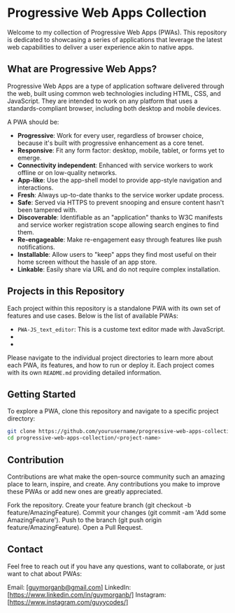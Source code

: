 # Progressive Web Apps Collection

Welcome to my collection of Progressive Web Apps (PWAs). This repository is dedicated to showcasing a series of applications that leverage the latest web capabilities to deliver a user experience akin to native apps.

## What are Progressive Web Apps?

Progressive Web Apps are a type of application software delivered through the web, built using common web technologies including HTML, CSS, and JavaScript. They are intended to work on any platform that uses a standards-compliant browser, including both desktop and mobile devices.

A PWA should be:

- **Progressive**: Work for every user, regardless of browser choice, because it's built with progressive enhancement as a core tenet.
- **Responsive**: Fit any form factor: desktop, mobile, tablet, or forms yet to emerge.
- **Connectivity independent**: Enhanced with service workers to work offline or on low-quality networks.
- **App-like**: Use the app-shell model to provide app-style navigation and interactions.
- **Fresh**: Always up-to-date thanks to the service worker update process.
- **Safe**: Served via HTTPS to prevent snooping and ensure content hasn't been tampered with.
- **Discoverable**: Identifiable as an "application" thanks to W3C manifests and service worker registration scope allowing search engines to find them.
- **Re-engageable**: Make re-engagement easy through features like push notifications.
- **Installable**: Allow users to "keep" apps they find most useful on their home screen without the hassle of an app store.
- **Linkable**: Easily share via URL and do not require complex installation.

## Projects in this Repository

Each project within this repository is a standalone PWA with its own set of features and use cases. Below is the list of available PWAs:

- `PWA-JS_text_editor`: This is a custome text editor made with JavaScript.
- 
- 

Please navigate to the individual project directories to learn more about each PWA, its features, and how to run or deploy it. Each project comes with its own `README.md` providing detailed information.

## Getting Started

To explore a PWA, clone this repository and navigate to a specific project directory:

```bash
git clone https://github.com/yourusername/progressive-web-apps-collection.git
cd progressive-web-apps-collection/<project-name>
```
## Contribution
Contributions are what make the open-source community such an amazing place to learn, inspire, and create. Any contributions you make to improve these PWAs or add new ones are greatly appreciated.

Fork the repository.
Create your feature branch (git checkout -b feature/AmazingFeature).
Commit your changes (git commit -am 'Add some AmazingFeature').
Push to the branch (git push origin feature/AmazingFeature).
Open a Pull Request.

## Contact

Feel free to reach out if you have any questions, want to collaborate, or just want to chat about PWAs:

Email: [guymorganb@gmail.com]
LinkedIn: [https://www.linkedin.com/in/guymorganb/]
Instagram: [https://www.instagram.com/guyycodes/]